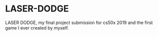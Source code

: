 # LASER-DODGE
LASER DODGE, my final project submission for cs50x 2019 and the first game I ever created by myself.
